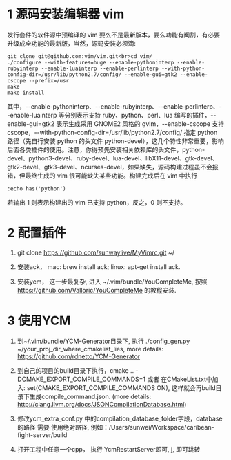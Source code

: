 # 1 源码安装编辑器 vim
发行套件的软件源中预编译的 vim 要么不是最新版本，要么功能有阉割，有必要升级成全功能的最新版，当然，源码安装必须滴:  

```
git clone git@github.com:vim/vim.git<br>cd vim/  
./configure --with-features=huge --enable-pythoninterp --enable-rubyinterp --enable-luainterp --enable-perlinterp --with-python-config-dir=/usr/lib/python2.7/config/ --enable-gui=gtk2 --enable-cscope --prefix=/usr  
make    
make install 
```

其中，--enable-pythoninterp、--enable-rubyinterp、--enable-perlinterp、--enable-luainterp 等分别表示支持 ruby、python、perl、lua 编写的插件，--enable-gui=gtk2 表示生成采用 GNOME2 风格的 gvim，--enable-cscope 支持 cscope，--with-python-config-dir=/usr/lib/python2.7/config/ 指定 python 路径（先自行安装 python 的头文件 python-devel），这几个特性非常重要，影响后面各类插件的使用。注意，你得预先安装相关依赖库的头文件，python-devel、python3-devel、ruby-devel、lua-devel、libX11-devel、gtk-devel、gtk2-devel、gtk3-devel、ncurses-devel，如果缺失，源码构建过程虽不会报错，但最终生成的 vim 很可能缺失某些功能。构建完成后在 vim 中执行


```
:echo has('python')
```

若输出 1 则表示构建出的 vim 已支持 python，反之，0 则不支持。


# 2 配置插件
1. git clone https://github.com/sunwaylive/MyVimrc.git ~/ 

2. 安装ack， mac: brew install ack; linux: apt-get install ack.

3. 安装ycm， 这一步最复杂, 进入 ~/.vim/bundle/YouCompleteMe, 按照 https://github.com/Valloric/YouCompleteMe 的教程安装.

# 3 使用YCM

1. 到~/.vim/bundle/YCM-Generator目录下, 执行 ./config_gen.py ~/your_proj_dir_where_cmakelist_lies, more details: https://github.com/rdnetto/YCM-Generator

2. 到自己的项目的build目录下执行，cmake .. -DCMAKE_EXPORT_COMPILE_COMMANDS=1 或者 在CMakeList.txt中加入: set(CMAKE_EXPORT_COMPILE_COMMANDS ON), 这样就会再build目录下生成compile_command.json. (more details: http://clang.llvm.org/docs/JSONCompilationDatabase.html)

3. 修改ycm_extra_conf.py 中的compilation_database_folder字段，database的路径 需要 使用绝对路径, 例如：/Users/sunwei/Workspace/caribean-fight-server/build

4. 打开工程中任意一个cpp， 执行 YcmRestartServer即可, <leader>j, 即可跳转





